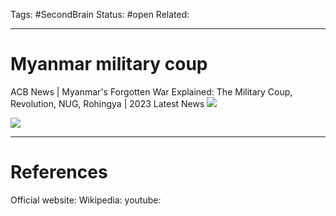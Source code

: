 Tags: #SecondBrain 
Status: #open
Related: 

---
# Myanmar military coup

ACB News | Myanmar's Forgotten War Explained: The Military Coup, Revolution, NUG, Rohingya | 2023 Latest News
![](https://www.youtube.com/watch?v=StDA-aki1gk)


![](https://www.youtube.com/watch?v=fG6li71t4Ko)



---
# References
Official website:
Wikipedia:
youtube: